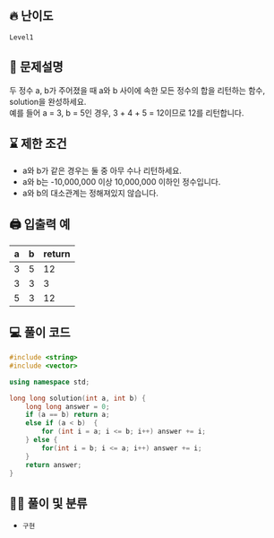 ## 🔥 난이도
`Level1`

## 📝 문제설명
두 정수 a, b가 주어졌을 때 a와 b 사이에 속한 모든 정수의 합을 리턴하는 함수, solution을 완성하세요.    
예를 들어 a = 3, b = 5인 경우, 3 + 4 + 5 = 12이므로 12를 리턴합니다.

## ⌛️ 제한 조건
- a와 b가 같은 경우는 둘 중 아무 수나 리턴하세요.
- a와 b는 -10,000,000 이상 10,000,000 이하인 정수입니다.
- a와 b의 대소관계는 정해져있지 않습니다.

## 🖨  입출력 예
a|b|return
--|--|--
3|5|12
3|3|3
5|3|12

## 💻 풀이 코드
```cpp
#include <string>
#include <vector>

using namespace std;

long long solution(int a, int b) {
    long long answer = 0;
    if (a == b) return a;
    else if (a < b)  {
        for (int i = a; i <= b; i++) answer += i;
    } else {
        for(int i = b; i <= a; i++) answer += i;
    }
    return answer;
}
```

## ✍🏻 풀이 및 분류
- `구현`